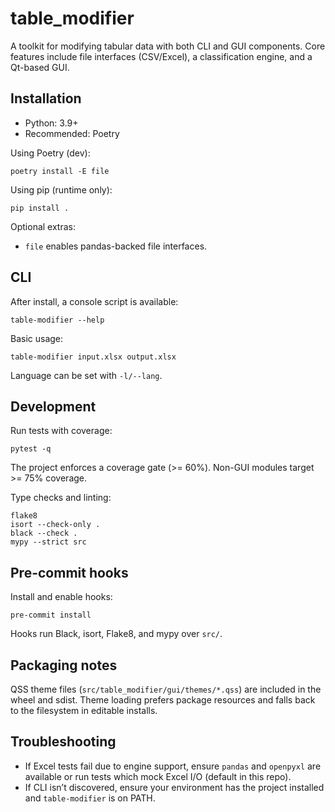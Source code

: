 # table_modifier

A toolkit for modifying tabular data with both CLI and GUI components. Core features include file interfaces (CSV/Excel), a classification engine, and a Qt-based GUI.

## Installation

- Python: 3.9+
- Recommended: Poetry

Using Poetry (dev):

```
poetry install -E file
```

Using pip (runtime only):

```
pip install .
```

Optional extras:
- `file` enables pandas-backed file interfaces.

## CLI

After install, a console script is available:

```
table-modifier --help
```

Basic usage:

```
table-modifier input.xlsx output.xlsx
```

Language can be set with `-l/--lang`.

## Development

Run tests with coverage:

```
pytest -q
```

The project enforces a coverage gate (>= 60%). Non-GUI modules target >= 75% coverage.

Type checks and linting:

```
flake8
isort --check-only .
black --check .
mypy --strict src
```

## Pre-commit hooks

Install and enable hooks:

```
pre-commit install
```

Hooks run Black, isort, Flake8, and mypy over `src/`.

## Packaging notes

QSS theme files (`src/table_modifier/gui/themes/*.qss`) are included in the wheel and sdist. Theme loading prefers package resources and falls back to the filesystem in editable installs.

## Troubleshooting

- If Excel tests fail due to engine support, ensure `pandas` and `openpyxl` are available or run tests which mock Excel I/O (default in this repo).
- If CLI isn’t discovered, ensure your environment has the project installed and `table-modifier` is on PATH.

